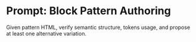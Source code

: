 # Prompt: Block Pattern Authoring

Given pattern HTML, verify semantic structure, tokens usage, and propose at least one alternative variation.
